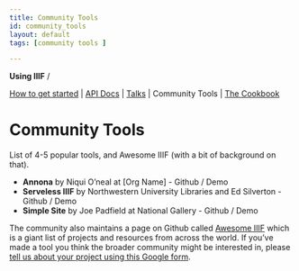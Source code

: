 ```yaml
---
title: Community Tools
id: community_tools
layout: default
tags: [community tools ]

---
```


**Using IIIF** /

<span style="text-decoration:underline;">How to get started</span> | <span style="text-decoration:underline;">API Docs</span> | <span style="text-decoration:underline;">Talks</span> | Community Tools | <span style="text-decoration:underline;">The Cookbook</span>


# Community Tools

List of 4-5 popular tools, and Awesome IIIF (with a bit of background on that).



*   **Annona** by Niqui O’neal at [Org Name] - Github / Demo
*   **Serveless IIIF** by Northwestern University Libraries and Ed Silverton - Github / Demo
*   **Simple Site** by Joe Padfield at National Gallery - Github / Demo

The community also maintains a page on Github called [Awesome IIIF](https://github.com/IIIF/awesome-iiif) which is a giant list of projects and resources from across the world. If you’ve made a tool you think the broader community might be interested in, please [tell us about your project using this Google form](https://goo.gl/forms/cVMR0UgfxDYZsoCN2).
